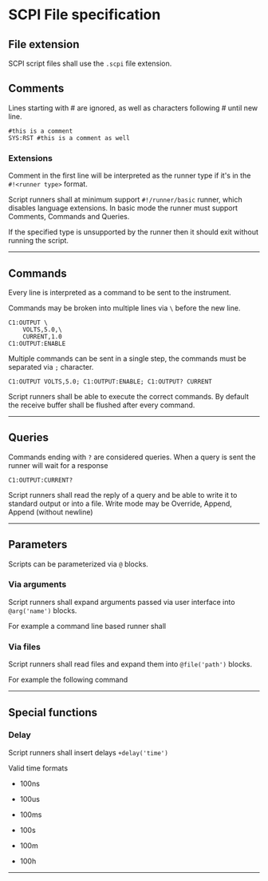 # SCPI File specification

## File extension

SCPI script files shall use the `.scpi` file extension.

## Comments

Lines starting with \# are ignored, as well as characters following \# until new line.

```scpi
#this is a comment
SYS:RST #this is a comment as well
```

### Extensions

Comment in the first line will be interpreted as the runner type if it's in the `#!<runner type>` format.

Script runners shall at minimum support `#!/runner/basic` runner, which disables language extensions. In basic mode the runner must support Comments, Commands and Queries.

If the specified type is unsupported by the runner then it should exit without running the script.

---

## Commands

Every line is interpreted as a command to be sent to the instrument.

Commands may be broken into multiple lines via `\` before the new line.

```scpi
C1:OUTPUT \
    VOLTS,5.0,\
    CURRENT,1.0
C1:OUTPUT:ENABLE
```

Multiple commands can be sent in a single step, the commands must be separated via `;` character.

```scpi
C1:OUTPUT VOLTS,5.0; C1:OUTPUT:ENABLE; C1:OUTPUT? CURRENT
```

Script runners shall be able to execute the correct commands. By default the receive buffer shall be flushed after every command.

---

## Queries

Commands ending with `?` are considered queries. When a query is sent the runner will wait for a response

```scpi
C1:OUTPUT:CURRENT?
```

Script runners shall read the reply of a query and be able to write it to standard output or into a file. Write mode may be Override, Append, Append (without newline)

---

## Parameters

Scripts can be parameterized via `@` blocks.

### Via arguments

Script runners shall expand arguments passed via user interface into `@arg('name')` blocks.

For example a command line based runner shall

### Via files

Script runners shall read files and expand them into `@file('path')` blocks.

For example the following command

---

## Special functions

### Delay

Script runners shall insert delays `+delay('time')`

Valid time formats

+ 100ns

+ 100us

+ 100ms

+ 100s

+ 100m

+ 100h

---
